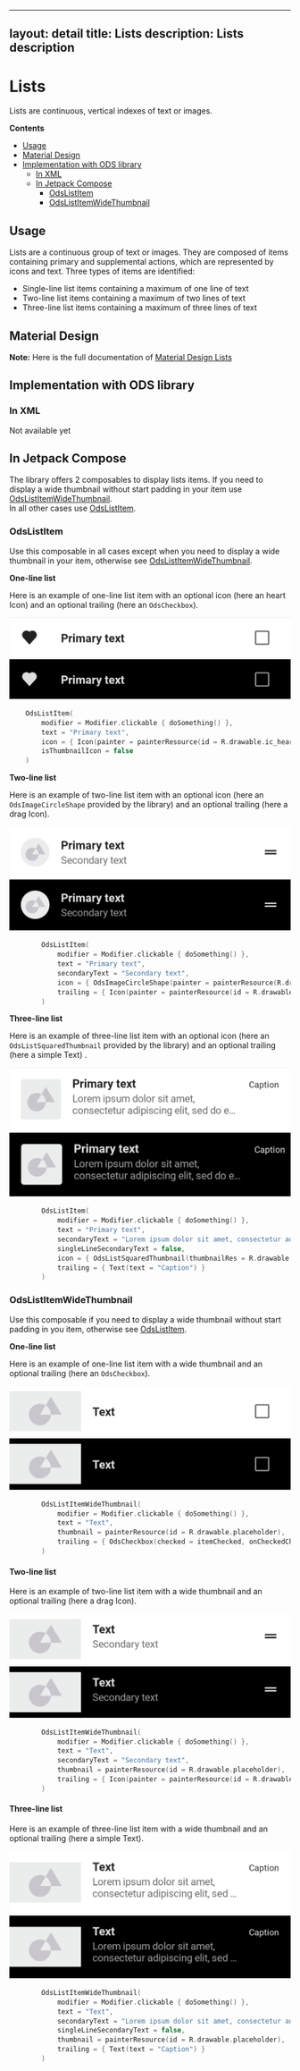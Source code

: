 ---
layout: detail
title: Lists
description: Lists description
------------------------------

# Lists

Lists are continuous, vertical indexes of text or images.

**Contents**

*   [Usage](#usage)
*   [Material Design](#material-design)
*   [Implementation with ODS library](#implementation-with-ods-library)
    *   [In XML](#in-xml)
    *   [In Jetpack Compose](#in-jetpack-compose)
        *   [OdsListItem](#odslistitem)
        *   [OdsListItemWideThumbnail](#odslistitemwidethumbnail)

## Usage

Lists are a continuous group of text or images. They are composed of items containing primary and supplemental actions, which are represented by icons and text.
Three types of items are identified:
- Single-line list items containing a maximum of one line of text
- Two-line list items containing a maximum of two lines of text
- Three-line list items containing a maximum of three lines of text

## Material Design

**Note:** Here is the full documentation of [Material Design Lists](https://material.io/components/lists/)

## Implementation with ODS library

### In XML

Not available yet

## In Jetpack Compose

The library offers 2 composables to display lists items. If you need to display a wide thumbnail without start padding in your item use [OdsListItemWideThumbnail](#odslistitemwidethumbnail).  
In all other cases use [OdsListItem](#odslistitem).

### OdsListItem

Use this composable in all cases except when you need to display a wide thumbnail in your item, otherwise see [OdsListItemWideThumbnail](#odslistitemwidethumbnail).

**One-line list**

Here is an example of one-line list item with an optional icon (here an heart Icon) and an optional trailing (here an `OdsCheckbox`).

  ![Lists three-line](images/lists_one_line_light.png) ![Lists three-line dark](images/lists_one_line_dark.png)

```kotlin
    OdsListItem(
        modifier = Modifier.clickable { doSomething() },
        text = "Primary text",
        icon = { Icon(painter = painterResource(id = R.drawable.ic_heart), contentDescription = "Heart") },
        isThumbnailIcon = false
    )
```

**Two-line list**

Here is an example of two-line list item with an optional icon (here an `OdsImageCircleShape` provided by the library) and an optional trailing (here a drag Icon).

  ![Lists three-line](images/lists_two_line_light.png) ![Lists three-line dark](images/lists_two_line_dark.png)

```kotlin
        OdsListItem(
            modifier = Modifier.clickable { doSomething() },
            text = "Primary text",
            secondaryText = "Secondary text",
            icon = { OdsImageCircleShape(painter = painterResource(R.drawable.placeholder)) },
            trailing = { Icon(painter = painterResource(id = R.drawable.ic_drag_handle), contentDescription = "Drag item") }
        )
```

**Three-line list**

Here is an example of three-line list item with an optional icon (here an `OdsListSquaredThumbnail` provided by the library) and an optional trailing (here a simple Text) .

  ![Lists three-line](images/lists_three_line_light.png) ![Lists three-line dark](images/lists_three_line_dark.png)

```kotlin
        OdsListItem(
            modifier = Modifier.clickable { doSomething() },
            text = "Primary text",
            secondaryText = "Lorem ipsum dolor sit amet, consectetur adipiscing elit, sed do eiusmod tempor.",
            singleLineSecondaryText = false,
            icon = { OdsListSquaredThumbnail(thumbnailRes = R.drawable.placeholder) },
            trailing = { Text(text = "Caption") }
        )
```

### OdsListItemWideThumbnail

Use this composable if you need to display a wide thumbnail without start padding in you item, otherwise see [OdsListItem](#odslistitem).

**One-line list**

Here is an example of one-line list item with a wide thumbnail and an optional trailing (here an `OdsCheckbox`).

  ![Lists one-line wide thumbnail](images/lists_one_line_wide_thumbnail_light.png) ![Lists one-line wide thumbnail dark](images/lists_one_line_wide_thumbnail_dark.png)

```kotlin
        OdsListItemWideThumbnail(
            modifier = Modifier.clickable { doSomething() },
            text = "Text",
            thumbnail = painterResource(id = R.drawable.placeholder),
            trailing = { OdsCheckbox(checked = itemChecked, onCheckedChange = { itemChecked = it }) }
        )
```

#### Two-line list

Here is an example of two-line list item with a wide thumbnail and an optional trailing (here a drag Icon).

  ![Lists two-line wide thumbnail](images/lists_two_line_wide_thumbnail_light.png) ![Lists two-line wide thumbnail dark](images/lists_two_line_wide_thumbnail_dark.png)

```kotlin
        OdsListItemWideThumbnail(
            modifier = Modifier.clickable { doSomething() },
            text = "Text",
            secondaryText = "Secondary text",
            thumbnail = painterResource(id = R.drawable.placeholder),
            trailing = { Icon(painter = painterResource(id = R.drawable.ic_drag_handle), contentDescription = "Drag item") }
        )
```

#### Three-line list

Here is an example of three-line list item with a wide thumbnail and an optional trailing (here a simple Text).

  ![Lists three-line wide thumbnail](images/lists_three_line_wide_thumbnail_light.png) ![Lists three-line wide thumbnail dark](images/lists_three_line_wide_thumbnail_dark.png)

```kotlin
        OdsListItemWideThumbnail(
            modifier = Modifier.clickable { doSomething() },
            text = "Text",
            secondaryText = "Lorem ipsum dolor sit amet, consectetur adipiscing elit, sed do eiusmod tempor.",
            singleLineSecondaryText = false,
            thumbnail = painterResource(id = R.drawable.placeholder),
            trailing = { Text(text = "Caption") }
        )
```